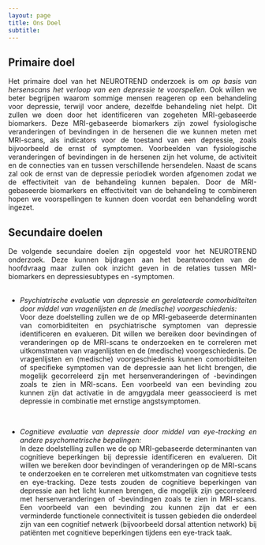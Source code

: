 ```yaml
---
layout: page
title: Ons Doel
subtitle:
---
```


<h2> Primaire doel </h2>

<div align="justify">
Het primaire doel van het NEUROTREND onderzoek is om <i>op basis van hersenscans het verloop van een depressie te voorspellen.</i> Ook willen we beter begrijpen waarom sommige mensen reageren op een behandeling voor depressie, terwijl voor andere, dezelfde behandeling niet helpt. Dit zullen we doen door het identificeren van zogeheten MRI-gebaseerde biomarkers. Deze MRI-gebaseerde biomarkers zijn zowel fysiologische veranderingen of bevindingen in de hersenen die we kunnen meten met MRI-scans, als indicators voor de toestand van een depressie, zoals bijvoorbeeld de ernst of symptomen. Voorbeelden van fysiologische veranderingen of bevindingen in de hersenen zijn het volume, de activiteit en de connecties van en tussen verschillende hersendelen. Naast de scans zal ook de ernst van de depressie periodiek worden afgenomen zodat we de effectiviteit van de behandeling kunnen bepalen. Door de MRI-gebaseerde biomarkers en effectiviteit van de behandeling te combineren hopen we voorspellingen te kunnen doen voordat een behandeling wordt ingezet.
</div>


<h2> Secundaire doelen </h2>

<div align="justify">
De volgende secundaire doelen zijn opgesteld voor het NEUROTREND onderzoek. Deze kunnen bijdragen aan het beantwoorden van de hoofdvraag maar zullen ook inzicht geven in de relaties tussen MRI-biomarkers en depressiesubtypes en -symptomen. 
</div> 


<ul><div align="justify">
<br><li><i>Psychiatrische evaluatie van depressie en gerelateerde comorbiditeiten door middel van vragenlijsten en de (medische) voorgeschiedenis:</i> 
<br>Voor deze doelstelling zullen we de op MRI-gebaseerde determinanten van comorbiditeiten en psychiatrische symptomen van depressie identificeren en evalueren. Dit willen we bereiken door bevindingen of veranderingen op de MRI-scans te onderzoeken en te correleren met uitkomstmaten van vragenlijsten en de (medische) voorgeschiedenis. De vragenlijsten en (medische) voorgeschiedenis kunnen comorbiditeiten of specifieke symptomen van de depressie aan het licht brengen, die mogelijk gecorreleerd zijn met hersenveranderingen of -bevindingen zoals te zien in MRI-scans. Een voorbeeld van een bevinding zou kunnen zijn dat activatie in de amgygdala meer geassocieerd is met depressie in combinatie met ernstige angstsymptomen. </li>


<br><li><i>Cognitieve evaluatie van depressie door middel van eye-tracking en andere psychometrische bepalingen:</i> 
<br>In deze doelstelling zullen we de op MRI-gebaseerde determinanten van cognitieve beperkingen bij depressie identificeren en evalueren. Dit willen we bereiken door bevindingen of veranderingen op de MRI-scans te onderzoeken en te correleren met uitkomstmaten van cognitieve tests en eye-tracking. Deze tests zouden de cognitieve beperkingen van depressie aan het licht kunnen brengen, die mogelijk zijn gecorreleerd met hersenveranderingen of -bevindingen zoals te zien in MRI-scans. Een voorbeeld van een bevinding zou kunnen zijn dat er een verminderde functionele connectiviteit is tussen gebieden die onderdeel zijn van een cognitief netwerk (bijvoorbeeld dorsal attention network) bij patiënten met cognitieve beperkingen tijdens een eye-track taak.</li>
</div></ul>
